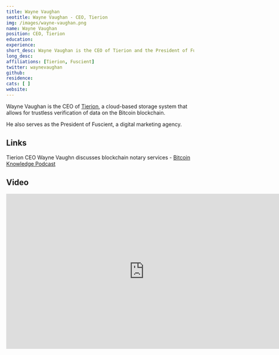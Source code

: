 ```yaml
---
title: Wayne Vaughan
seotitle: Wayne Vaughan - CEO, Tierion
img: /images/wayne-vaughan.png
name: Wayne Vaughan
position: CEO, Tierion
education: 
experience: 
short_desc: Wayne Vaughan is the CEO of Tierion and the President of Fuscient. 
long_desc: 
affiliations: [Tierion, Fuscient]
twitter: waynevaughan
github: 
residence: 
cats: [ ]
website: 
---
```

Wayne Vaughan is the CEO of [Tierion](https://tierion.com/), a cloud-based storage system that allows for trustless verification of data on the Bitcoin blockchain. 

He also serves as the President of Fuscient, a digital marketing agency. 

## Links

Tierion CEO Wayne Vaughn discusses blockchain notary services - [Bitcoin Knowledge Podcast](http://www.bitcoin.kn/2016/01/tierion-ceo-wayne-vaughn-discusses-blockchain-notary-services/)

## Video

<iframe width="740" height="416" src="https://www.youtube.com/embed/3g8rKEN7ty4" frameborder="0" allowfullscreen></iframe>
